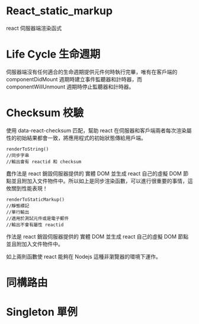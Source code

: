 # React_static_markup
react 伺服器端渲染函式

# Life Cycle 生命週期

伺服器端沒有任何適合的生命週期提供元件何時執行完畢，唯有在客戶端的 componentDidMount 週期時建立事件監聽器和計時器，而 componentWillUnmount 週期時停止監聽器和計時器。

# Checksum 校驗

使用 data-react-checksum 匹配，幫助 react 在伺服器和客戶端兩者每次渲染屬性的初始結果都會一致，將應用程式的初始狀態傳給用戶端。

    renderToString()
    //同步字串
    //輸出會有 reactid 和 checksum

蠢作法是 react 銷毀伺服器提供的 實體 DOM 並生成 react 自己的虛擬 DOM 節點並且附加入文件物件中。所以如上是同步渲染函數，可以進行很重要的事情，這攸關到性能表現！


    renderToStaticMarkup()
    //靜態標記
    //單行輸出
    //適用於測試元件或是電子郵件
    //輸出不會有屬性 reactid
    
作法是 react 銷毀伺服器提供的 實體 DOM 並生成 react 自己的虛擬 DOM 節點並且附加入文件物件中。

如上兩則函數使 react 能夠在 Nodejs 這種非瀏覽器的環境下運作。

# 同構路由


# Singleton 單例
